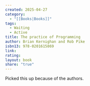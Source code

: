 ```yaml
---
created: 2025-04-27
category:
  - "[[Books|Books]]"
tags:
  - Waiting
  - Active
title: The practice of Programming
author: Brian Kernighan and Rob Pike
isbn13: 978-0201615869
link: 
rating: 
layout: book
share: "true"
---
```

Picked this up because of the authors.